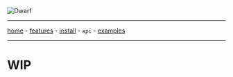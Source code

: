 ![Dwarf](https://github.com/iGio90/Dwarf/raw/master/ui/dwarf.png) 

--------

[home](./index.html) - [features](./features.html) - [install](./install.html) - `api` - [examples](./examples.html)

--------

# WIP